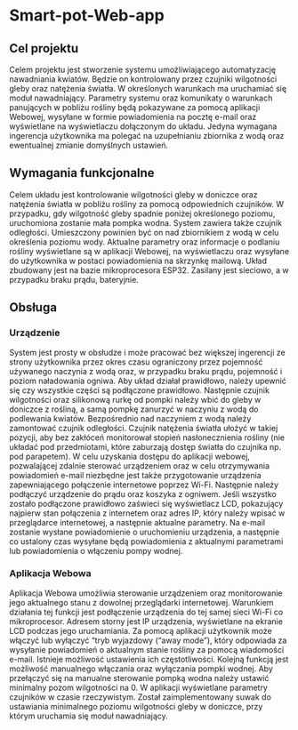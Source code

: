 # Smart-pot-Web-app

## Cel projektu
  Celem projektu jest stworzenie systemu umożliwiającego automatyzację nawadniania kwiatów. Będzie on kontrolowany przez czujniki wilgotności gleby oraz natężenia światła. W określonych warunkach ma uruchamiać się moduł nawadniający. Parametry systemu oraz komunikaty o warunkach panujących w pobliżu rośliny będą pokazywane za pomocą aplikacji Webowej, wysyłane w formie powiadomienia na pocztę e-mail oraz wyświetlane na wyświetlaczu dołączonym do układu. Jedyna wymagana ingerencja użytkownika ma polegać na uzupełnianiu zbiornika z wodą oraz ewentualnej zmianie domyślnych ustawień.



## Wymagania funkcjonalne
  Celem układu jest kontrolowanie wilgotności gleby w doniczce oraz natężenia światła w pobliżu rośliny za pomocą odpowiednich czujników. W przypadku, gdy wilgotność gleby spadnie poniżej określonego poziomu, uruchomiona zostanie mała pompka wodna. System zawiera także czujnik odległości. Umieszczony powinien być on nad zbiornikiem z wodą w celu określenia poziomu wody. Aktualne parametry oraz informacje o podlaniu rośliny wyświetlane są w aplikacji Webowej, na wyświetlaczu oraz wysyłane do użytkownika w postaci powiadomienia na skrzynkę mailową. Układ zbudowany jest na bazie mikroprocesora ESP32. Zasilany jest sieciowo, a w przypadku braku prądu, bateryjnie.



## Obsługa
### Urządzenie
  System jest prosty w obsłudze i może pracować bez większej ingerencji ze strony użytkownika przez okres czasu ograniczony przez pojemność używanego naczynia z wodą oraz, w przypadku braku prądu, pojemność i poziom naładowania ogniwa. 
Aby układ działał prawidłowo, należy upewnić się czy wszystkie części są podłączone prawidłowo. Następnie czujnik wilgotności oraz silikonową rurkę od pompki należy wbić do gleby w doniczce z rośliną, a samą pompkę zanurzyć w naczyniu z wodą do podlewania kwiatów. Bezpośrednio nad naczyniem z wodą należy zamontować czujnik odległości. Czujnik natężenia światła ułożyć w takiej pozycji, aby bez zakłóceń monitorował stopień nasłonecznienia rośliny (nie układać pod przedmiotami, które zaburzają dostęp światła do czujnika np. pod parapetem). W celu uzyskania dostępu do aplikacji webowej, pozwalającej zdalnie sterować urządzeniem oraz w celu otrzymywania powiadomień e-mail niezbędne jest także przygotowanie urządzenia zapewniającego połączenie internetowe poprzez Wi-Fi. Następnie należy podłączyć urządzenie do prądu oraz koszyka z ogniwem. Jeśli wszystko zostało podłączone prawidłowo zaświeci się wyświetlacz LCD, pokazujący najpierw stan połączenia z internetem oraz adres IP, który należy wpisać w przeglądarce internetowej, a następnie aktualne parametry. Na e-mail zostanie wysłane powiadomienie o uruchomieniu urządzenia, a następnie co ustalony czas wysyłane będą powiadomienia z aktualnymi parametrami lub powiadomienia o włączeniu pompy wodnej.

### Aplikacja Webowa
  Aplikacja Webowa umożliwia sterowanie urządzeniem oraz monitorowanie jego aktualnego stanu z dowolnej przeglądarki internetowej. Warunkiem działania tej funkcji jest podłączenie urządzenia do tej samej sieci Wi-Fi co mikroprocesor. Adresem storny jest IP urządzenia, wyświetlane na ekranie LCD podczas jego uruchamiania. 
Za pomocą aplikacji użytkownik może włączyć lub wyłączyć “tryb wyjazdowy (“away mode”), który odpowiada za wysyłanie powiadomień o aktualnym stanie rośliny za pomocą wiadomości e-mail. Istnieje możliwość ustawienia ich częstotliwości. Kolejną funkcją jest możliwość manualnego włączania oraz wyłączania pompki wodnej. Aby przełączyć się na manualne sterowanie pompką wodna należy ustawić minimalny pozom wilgotności na 0. W aplikacji wyświetlane parametry czujników w czasie rzeczywistym. Został zaimplementowany suwak do ustawiania minimalnego poziomu wilgotności gleby w doniczce, przy którym uruchamia się moduł nawadniający.

